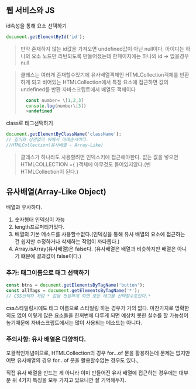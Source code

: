 ## 웹 서비스와 JS
id속성을 통해 요소 선택하기
```js
document.getElementById('id');
```
> 만약 존재하지 않는 id값을 가져오면 undefined값이 아닌 null이다.
> 아이디는 하나의 요소 노드만 리턴되도록 만들어졌는데 한페이지에는 하나의 id -> 없을경우 null

> 클래스는 여러개 존재할수있기에 유사배열객체인 HTMLCollection객체를 반환하게 되고 비어있는 HTMLCollection에서 특정 요소에 접근하면 값의 undefined를 반환 자바스크립트에서 배열도 객체이다
> ```js
> 	const number= \[1,2,3]
> 	console.log(number\[3])
> 	>undefined

class로 태그선택하기
```js
document.getElementByClassName('className');
// 깊이와 상관없이 위에서 아래순서이다.
//HTMLCollection(유사배열 - Array-Like)
```
> 클래스가 하나라도 사용할려면 인덱스키에 접근해야한다.
> 없는 값을 넣으면 HTMLCOLLECTION ={ }객체에 아무것도 들어있지않다.(빈 HTMLCollection이 된다.)


## 유사배열(Array-Like Object)
배열과 유사하다.
1. 숫자형태 인덱싱이 가능
2. length프로퍼티가있다.
3. 배열의 기본 메소드를 사용할수없다.(인덱싱을 통해 유사 배열의 요소에 접근하는 건 쉽지만 수정하거나 삭제하는 작업이 까다롭다.)
4. Array.isArray(유사배열)은 false다. (유사배열은 배열과 비슷하지만 배열은 아니기 떄문에 결과값이 false이다.)

### **추가: 태그이름으로 태그 선택하기**
```js
const btns = document.getElementsByTagName('button');
const allTags = document.getElementsByTagName('*');
// CSS선택자 처럼 * 값을 전달하게 되면 모든 태그를 선택할수도있다.*
```
css스타일링시에도 태그 이름으로 스타일링 하는 경우가 거의 없다. 마찬가지로 명확한 의도 없이 이렇게 많은 요소들을 한꺼번에 다루게 되면 예상치 못한 실수를 할 가능성이 높기때문에 자바스크립트에서는 많이 사용되는 메소드는 아니다.

### **주의사항: 유사 배열은 다양하다.**
포괄적인개념이므로, HTMLCollection의 경우 for...of 문을 활용하는데 문제는 없지만 어떤 유사배열의 경우 for...of 문을 활용할수없는 경우도 있다.,

직접 유사 배열을 만드는 게 아니라 이미 만들어진 유사 배열에 접근하는 경우에는 대부분 위 4가지 특징을 모두 가지고 있으니깐 잘 기억해두자.